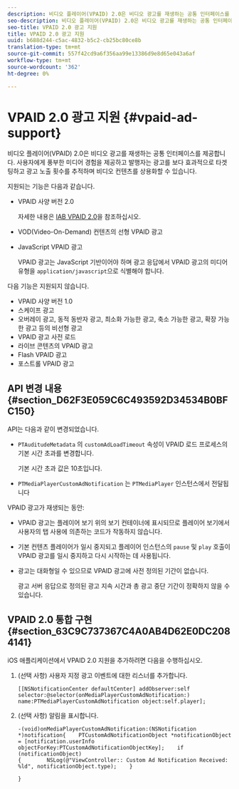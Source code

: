 ```yaml
---
description: 비디오 플레이어(VPAID) 2.0은 비디오 광고를 재생하는 공통 인터페이스를 제공합니다. 사용자에게 풍부한 미디어 경험을 제공하고 발행자는 광고를 보다 효과적으로 타겟팅하고 광고 노출 횟수를 추적하며 비디오 컨텐츠를 상용화할 수 있습니다.
seo-description: 비디오 플레이어(VPAID) 2.0은 비디오 광고를 재생하는 공통 인터페이스를 제공합니다. 사용자에게 풍부한 미디어 경험을 제공하고 발행자는 광고를 보다 효과적으로 타겟팅하고 광고 노출 횟수를 추적하며 비디오 컨텐츠를 상용화할 수 있습니다.
seo-title: VPAID 2.0 광고 지원
title: VPAID 2.0 광고 지원
uuid: b688d244-c5ac-4832-b5c2-cb25bc80ce8b
translation-type: tm+mt
source-git-commit: 557f42cd9a6f356aa99e13386d9e8d65e043a6af
workflow-type: tm+mt
source-wordcount: '362'
ht-degree: 0%

---
```



# VPAID 2.0 광고 지원 {#vpaid-ad-support}

비디오 플레이어(VPAID) 2.0은 비디오 광고를 재생하는 공통 인터페이스를 제공합니다. 사용자에게 풍부한 미디어 경험을 제공하고 발행자는 광고를 보다 효과적으로 타겟팅하고 광고 노출 횟수를 추적하며 비디오 컨텐츠를 상용화할 수 있습니다.

지원되는 기능은 다음과 같습니다.

* VPAID 사양 버전 2.0

   자세한 내용은 [IAB VPAID 2.0](https://www.iab.com/wp-content/uploads/2015/06/VPAID_2_0_Final_04-10-2012.pdf)을 참조하십시오.
* VOD(Video-On-Demand) 컨텐츠의 선형 VPAID 광고
* JavaScript VPAID 광고

   VPAID 광고는 JavaScript 기반이어야 하며 광고 응답에서 VPAID 광고의 미디어 유형을 `application/javascript`으로 식별해야 합니다.

다음 기능은 지원되지 않습니다.

* VPAID 사양 버전 1.0
* 스케이프 광고
* 오버레이 광고, 동적 동반자 광고, 최소화 가능한 광고, 축소 가능한 광고, 확장 가능한 광고 등의 비선형 광고
* VPAID 광고 사전 로드
* 라이브 콘텐츠의 VPAID 광고
* Flash VPAID 광고
* 포스트롤 VPAID 광고

## API 변경 내용 {#section_D62F3E059C6C493592D34534B0BFC150}

API는 다음과 같이 변경되었습니다.

* `PTAuditudeMetadata` 의  `customAdLoadTimeout` 속성이 VPAID 로드 프로세스의 기본 시간 초과를 변경합니다.

   기본 시간 초과 값은 10초입니다.

* `PTMediaPlayerCustomAdNotification` 는  `PTMediaPlayer` 인스턴스에서 전달됩니다

<!--<a id="section_495700E1C5404A7B85307A4137C740C5"></a>-->

VPAID 광고가 재생되는 동안:

* VPAID 광고는 플레이어 보기 위의 보기 컨테이너에 표시되므로 플레이어 보기에서 사용자의 탭 사용에 의존하는 코드가 작동하지 않습니다.
* 기본 컨텐츠 플레이어가 일시 중지되고 플레이어 인스턴스의 `pause` 및 `play` 호출이 VPAID 광고를 일시 중지하고 다시 시작하는 데 사용됩니다.

* 광고는 대화형일 수 있으므로 VPAID 광고에 사전 정의된 기간이 없습니다.

   광고 서버 응답으로 정의된 광고 지속 시간과 총 광고 중단 기간이 정확하지 않을 수 있습니다.

## VPAID 2.0 통합 구현 {#section_63C9C737367C4A0AB4D62E0DC2084141}

iOS 애플리케이션에서 VPAID 2.0 지원을 추가하려면 다음을 수행하십시오.

1. (선택 사항) 사용자 지정 광고 이벤트에 대한 리스너를 추가합니다.

   ```
   [[NSNotificationCenter defaultCenter] addObserver:self selector:@selector(onMediaPlayerCustomAdNotification:) name:PTMediaPlayerCustomAdNotification object:self.player];
   ```

1. (선택 사항) 알림을 표시합니다.

   ```
   -(void)onMediaPlayerCustomAdNotification:(NSNotification *)notification{    PTCustomAdNotificationObject *notificationObject = [notification.userInfo objectForKey:PTCustomAdNotificationObjectKey];    if (notificationObject)    
   {        NSLog(@"ViewController:: Custom Ad Notification Received: %ld", notificationObject.type);    } 
   
   }
   ```
